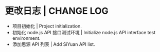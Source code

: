 # 更改日志 | CHANGE LOG

- 项目初始化 | Project initialization.
- 初始化 node.js API 接口测试环境 | Initialize node.js API interface test environment.
- 添加思源 API 列表 | Add SiYuan API list.
